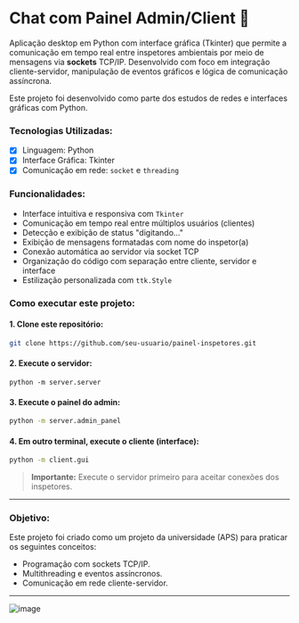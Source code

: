 # Chat com Painel Admin/Client 💬

Aplicação desktop em Python com interface gráfica (Tkinter) que permite a comunicação em tempo real entre inspetores ambientais por meio de mensagens via **sockets** TCP/IP. Desenvolvido com foco em integração cliente-servidor, manipulação de eventos gráficos e lógica de comunicação assíncrona.

Este projeto foi desenvolvido como parte dos estudos de redes e interfaces gráficas com Python.

### Tecnologias Utilizadas:

* [x] Linguagem: Python
* [x] Interface Gráfica: Tkinter
* [x] Comunicação em rede: `socket` e `threading`

### Funcionalidades:

* Interface intuitiva e responsiva com `Tkinter`
* Comunicação em tempo real entre múltiplos usuários (clientes)
* Detecção e exibição de status "digitando..."
* Exibição de mensagens formatadas com nome do inspetor(a)
* Conexão automática ao servidor via socket TCP
* Organização do código com separação entre cliente, servidor e interface
* Estilização personalizada com `ttk.Style`

### Como executar este projeto:

#### 1. Clone este repositório:

```bash
git clone https://github.com/seu-usuario/painel-inspetores.git
```

#### 2. Execute o servidor:

```
python -m server.server
```

#### 3. Execute o painel do admin:

```bash
python -m server.admin_panel
```

#### 4. Em outro terminal, execute o cliente (interface):

```bash
python -m client.gui
```

> **Importante:** Execute o servidor primeiro para aceitar conexões dos inspetores.

---

### Objetivo:

Este projeto foi criado como um projeto da universidade (APS) para praticar os seguintes conceitos:

* Programação com sockets TCP/IP.
* Multithreading e eventos assíncronos.
* Comunicação em rede cliente-servidor.

---

![image](https://github.com/user-attachments/assets/2dd755d6-c2ac-4842-8414-f31dbe51871c)
